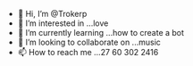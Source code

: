 - 👋 Hi, I’m @Trokerp
- 👀 I’m interested in ...love
- 🌱 I’m currently learning ...how to create a bot
- 💞️ I’m looking to collaborate on ...music
- 📫 How to reach me ...27 60 302 2416

<!---
Trokerp/Trokerp is a ✨ special ✨ repository because its `README.md` (this file) appears on your GitHub profile.
You can click the Preview link to take a look at your changes.
--->
